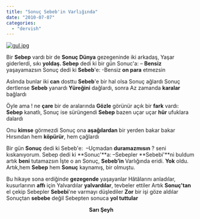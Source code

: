 ```yaml
---
title: "Sonuç Sebeb'in Varlığında"
date: "2010-07-07"
categories: 
  - "dervish"
---
```


[![gul.jpg](/uploads/2010/07/gul-1.jpg)](/uploads/2010/07/gul-1.jpg "gul.jpg")

Bir **Sebep** vardı bir de **Sonuç Dünya** gezegeninde iki arkadaş, Yaşar giderlerdi, sıkı **yoldaş. Sebep** dedi ki bir gün Sonuc'a: – **Bensiz** yaşayamazsın Sonuç dedi ki **Sebeb**'e: -Bensiz **on para** etmezsin

Aslında bunlar iki **can** dosttu **Sebeb**'e bir hal olsa Sonuç ağlardı Sonuç dertlense **Sebeb** yanardı **Yüreğini** dağlardı, sonra Az zamanda **karalar** bağlardı

Öyle ama ! ne **çare** bir de aralarında **Gözle** görünür açık bir **fark** vardı: **Sebep** kanatlı, Sonuç ise sürüngendi **Sebep** bazen uçar uçar **hür** ufuklara dalardı

Onu **kimse** görmezdi Sonuç ona **aşağılardan** bir yerden bakar bakar Hırsından hem **köpürür**, hem çağlardı

Bir gün **Sonuç** dedi ki Sebeb'e:  –Uçmadan **duramazmısın** ? seni kıskanıyorum. Sebep dedi ki **Sonuc'**a: –Sebepler **Sebebi'**ni buldum artık **beni** tutamazsın İşte o an Sonuç, **Sebeb’in** Varlığında eridi. **Yok** oldu. Artık,hem **Sebep** hem **Sonuç** kaynamış, bir olmuştu.

Bu hikaye sona erdiğinde **gezegende** yaşayanlar Hâtâlarını anladılar, kusurlarının **affı** için Yalvardılar **yalvardılar**, tevbeler ettiler Artık **Sonuç'tan** el çekip Sebepler **Sebebi**'ne varmayı düşlediler **Zor** bir işi göze aldılar   Sonuçtan **sebebe** değil Sebepten sonuca **yol tuttular**

                                                        **Sarı Şeyh**
